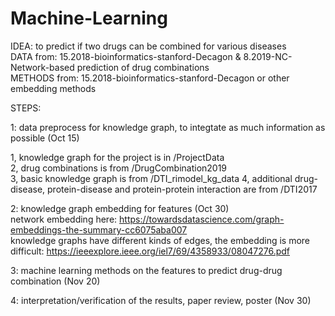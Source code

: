 # Machine-Learning  

IDEA: to predict if two drugs can be combined for various diseases  
DATA from:  15.2018-bioinformatics-stanford-Decagon &  8.2019-NC-Network-based prediction of drug combinations  
METHODS from: 15.2018-bioinformatics-stanford-Decagon or other embedding methods  

STEPS:   

1: data preprocess for knowledge graph, to integtate as much information as possible  (Oct 15)

   1, knowledge graph for the project is in /ProjectData  
   2, drug combinations is from /DrugCombination2019  
   3, basic knowledge graph is from /DTI_rimodel_kg_data 
   4, additional drug-disease, protein-disease and protein-protein interaction are from /DTI2017   
   

2: knowledge graph embedding for features  (Oct 30)  
   network embedding here: https://towardsdatascience.com/graph-embeddings-the-summary-cc6075aba007   
   knowledge graphs have different kinds of edges, the embedding is more difficult:          https://ieeexplore.ieee.org/iel7/69/4358933/08047276.pdf   

3: machine learning methods on the features to predict drug-drug combination  (Nov 20)  

4: interpretation/verification of the results, paper review, poster   (Nov 30)  
